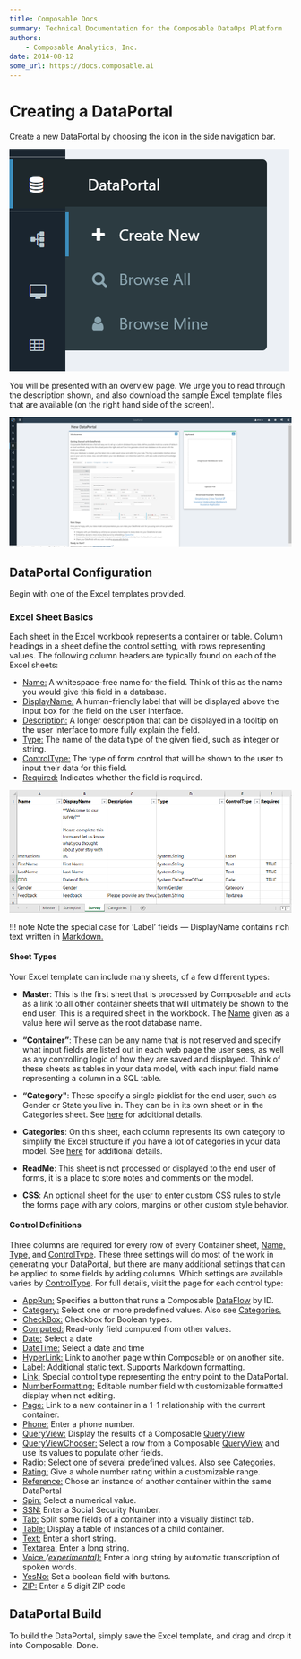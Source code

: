 ```yaml
---
title: Composable Docs
summary: Technical Documentation for the Composable DataOps Platform
authors:
    - Composable Analytics, Inc.
date: 2014-08-12
some_url: https://docs.composable.ai
---
```


# Creating a DataPortal

Create a new DataPortal by choosing the icon in the side navigation bar.

![Composable DataPortals menu](img/05.02.Img_1.png)

You will be presented with an overview page. We urge you to read through the description shown, and also download the sample Excel template files that are available (on the right hand side of the screen).

![Composable DataPortals overview](img/05.02.Img_2.png)

## DataPortal Configuration

Begin with one of the Excel templates provided.

### Excel Sheet Basics

Each sheet in the Excel workbook represents a container or table. Column headings in a sheet define the control setting, with rows representing values. The following column headers are typically found on each of the Excel sheets:

- [Name:](06.Setting-Details/Name.md) A whitespace-free name for the field. Think of this as the name you would give this field in a database.
- [DisplayName:](06.Setting-Details/DisplayName.md) A human-friendly label that will be displayed above the input box for the field on the user interface.
- [Description:](06.Setting-Details/Description.md) A longer description that can be displayed in a tooltip on the user interface to more fully explain the field.
- [Type:](06.Setting-Details/Type.md) The name of the data type of the given field, such as integer or string.
- [ControlType:](06.Setting-Details/ControlType.md) The type of form control that will be shown to the user to input their data for this field.
- [Required:](06.Setting-Details/Required.md) Indicates whether the field is required.

![Composable DataPortals Excel](img/05.02.Img_3.png)

!!! note
    Note the special case for ‘Label’ fields — DisplayName contains rich text written in [Markdown.](https://daringfireball.net/projects/markdown/)


#### Sheet Types

Your Excel template can include many sheets, of a few different types:

- **Master**: This is the first sheet that is processed by Composable and acts as a link to all other container sheets that will ultimately be shown to the end user. This is a required sheet in the workbook. The [Name](06.Setting-Details/Name.md) given as a value here will serve as the root database name.

- **“Container”**:  These can be any name that is not reserved and specify what input fields are listed out in each web page the user sees, as well as any controlling logic of how they are saved and displayed.  Think of these sheets as tables in your data model, with each input field name representing a column in a SQL table.

- **“Category"**:  These specify a single picklist for the end user, such as Gender or State you live in.  They can be in its own sheet or in the Categories sheet. See [here](04.Categories.md) for additional details.

- **Categories**: On this sheet, each column represents its own category to simplify the Excel structure if you have a lot of categories in your data model. See [here](04.Categories.md) for additional details.

- **ReadMe**: This sheet is not processed or displayed to the end user of forms, it is a place to store notes and comments on the model.

- **CSS**:  An optional sheet for the user to enter custom CSS rules to style the forms page with any colors, margins or other custom style behavior.

#### Control Definitions

Three columns are required for every row of every Container sheet, [Name,](06.Setting-Details/Name.md) [Type,](06.Setting-Details/Type.md) and [ControlType](06.Setting-Details/ControlType.md). These three settings will do most of the work in generating your DataPortal, but there are many additional settings that can be applied to some fields by adding columns. Which settings are available varies by [ControlType](06.Setting-Details/ControlType.md). For full details, visit the page for each control type:

- [AppRun:](05.Control-Details/AppRun.md) Specifies a button that runs a Composable [DataFlow](../03.DataFlows/01.Overview.md) by ID.
- [Category:](05.Control-Details/Category.md) Select one or more predefined values. Also see [Categories.](04.Categories.md)
- [CheckBox:](05.Control-Details/CheckBox.md) Checkbox for Boolean types.
- [Computed:](05.Control-Details/Computed.md) Read-only field computed from other values.
- [Date:](05.Control-Details/Date.md) Select a date
- [DateTime:](05.Control-Details/DateTime.md) Select a date and time
- [HyperLink:](05.Control-Details/HyperLink.md) Link to another page within Composable or on another site.
- [Label:](05.Control-Details/Label.md) Additional static text. Supports Markdown formatting.
- [Link:](05.Control-Details/Link.md) Special control type representing the entry point to the DataPortal.
- [NumberFormatting:](05.Control-Details/NumberFormatting.md) Editable number field with customizable formatted display when not editing.
- [Page:](05.Control-Details/Page.md) Link to a new container in a 1-1 relationship with the current container.
- [Phone:](05.Control-Details/Phone.md) Enter a phone number.
- [QueryView:](05.Control-Details/QueryView.md) Display the results of a Composable [QueryView](04.QueryViews/Overview.md).
- [QueryViewChooser:](05.Control-Details/QueryViewChooser.md) Select a row from a Composable [QueryView](04.QueryViews/Overview.md) and use its values to populate other fields.
- [Radio:](05.Control-Details/Radio.md) Select one of several predefined values. Also see [Categories.](04.Categories.md)
- [Rating:](05.Control-Details/Rating.md) Give a whole number rating within a customizable range.
- [Reference:](05.Control-Details/Reference.md) Chose an instance of another container within the same DataPortal
- [Spin:](05.Control-Details/Spin.md) Select a numerical value.
- [SSN:](05.Control-Details/SSN.md) Enter a Social Security Number.
- [Tab:](05.Control-Details/Tab.md) Split some fields of a container into a visually distinct tab.
- [Table:](05.Control-Details/Table.md) Display a table of instances of a child container.
- [Text:](05.Control-Details/Text.md) Enter a short string.
- [Textarea:](05.Control-Details/Textarea.md) Enter a long string.
- [Voice *(experimental)*:](05.Control-Details/Voice.md) Enter a long string by automatic transcription of spoken words.
- [YesNo:](05.Control-Details/YesNo.md) Set a boolean field with buttons.
- [ZIP:](05.Control-Details/ZIP.md) Enter a 5 digit ZIP code

## DataPortal Build

To build the DataPortal, simply save the Excel template, and drag and drop it into Composable. Done.